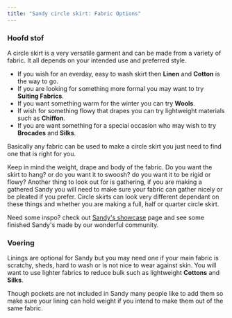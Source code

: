 ```yaml
---
title: "Sandy circle skirt: Fabric Options"
---
```


### Hoofd stof

A circle skirt is a very versatile garment and can be made from a variety of fabric. It all depends on your intended use and preferred style.

- If you wish for an everday, easy to wash skirt then **Linen** and **Cotton** is the way to go.
- If you are looking for something more formal you may want to try **Suiting Fabrics**.
- If you want something warm for the winter you can try **Wools**.
- If wish for something flowy that drapes you can try lightweight materials such as **Chiffon**.
- If you are want something for a special occasion who may wish to try **Brocades** and **Silks**.

Basically any fabric can be used to make a circle skirt you just need to find one that is right for you.

<Tip>

Keep in mind the weight, drape and body of the fabric. Do you want the skirt to hang? or do you want it to swoosh? do you want it to be rigid or flowy?
Another thing to look out for is gathering, if you are making a gathered Sandy you will need to make sure your fabric can gather nicely or be pleated if you prefer.
Circle skirts can look very different dependant on these things and whether you are making a full, half or quarter circle skirt.

</Tip>

<Note>

Need some inspo? check out [Sandy's showcase](/showcase/designs/sandy/) page and see some finished Sandy's made by our wonderful community.

</Note>

### Voering

Linings are optional for Sandy but you may need one if your main fabric is scratchy, sheds, hard to wash or is not nice to wear against skin. You will want to use lighter fabrics to reduce bulk such as lightweight **Cottons** and **Silks**.

<Note>

Though pockets are not included in Sandy many people like to add them so make sure your lining can hold weight if you intend to make them out of the same fabric.

</Note>
